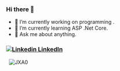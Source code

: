 ### Hi there 👋

 
- 🔭 I’m currently working on programming   .                                                                                               
- 🌱 I’m currently learning ASP .Net Core.                                                                  
- 💬 Ask me about anything.    
### [![Linkedin](https://i.stack.imgur.com/gVE0j.png) LinkedIn](https://www.linkedin.com/in/songul-bayer/)
&nbsp;
![JXA0](https://user-images.githubusercontent.com/63016233/159158595-6396e478-11f1-4561-9dd0-dc831d4042eb.gif)                                                            



